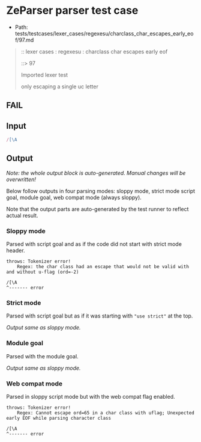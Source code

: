 # ZeParser parser test case

- Path: tests/testcases/lexer_cases/regexesu/charclass_char_escapes_early_eof/97.md

> :: lexer cases : regexesu : charclass char escapes early eof
>
> ::> 97
>
> Imported lexer test
>
> only escaping a single uc letter

## FAIL

## Input

`````js
/[\A
`````

## Output

_Note: the whole output block is auto-generated. Manual changes will be overwritten!_

Below follow outputs in four parsing modes: sloppy mode, strict mode script goal, module goal, web compat mode (always sloppy).

Note that the output parts are auto-generated by the test runner to reflect actual result.

### Sloppy mode

Parsed with script goal and as if the code did not start with strict mode header.

`````
throws: Tokenizer error!
    Regex: the char class had an escape that would not be valid with and without u-flag (ord=-2)

/[\A
^------- error
`````

### Strict mode

Parsed with script goal but as if it was starting with `"use strict"` at the top.

_Output same as sloppy mode._

### Module goal

Parsed with the module goal.

_Output same as sloppy mode._

### Web compat mode

Parsed in sloppy script mode but with the web compat flag enabled.

`````
throws: Tokenizer error!
    Regex: Cannot escape ord=65 in a char class with uflag; Unexpected early EOF while parsing character class

/[\A
^------- error
`````


